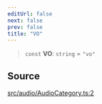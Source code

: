 ```yaml
---
editUrl: false
next: false
prev: false
title: "VO"
---
```


> `const` **VO**: `string` = `"vo"`

## Source

[src/audio/AudioCategory.ts:2](https://github.com/relishinc/dill-pixel/blob/543438455c9a47928084300159416186c2aa1095/src/audio/AudioCategory.ts#L2)

